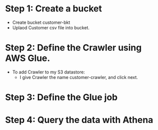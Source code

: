 # Step 1: Create a bucket
- Create bucket customer-bkt
- Uplaod Customer csv file into bucket.
# Step 2: Define the Crawler using AWS Glue.
- To add Crawler to my S3 datastore:
  - I give Crawler the name customer-crawler, and click next.
# Step 3: Define the Glue job
# Step 4: Query the data with Athena
